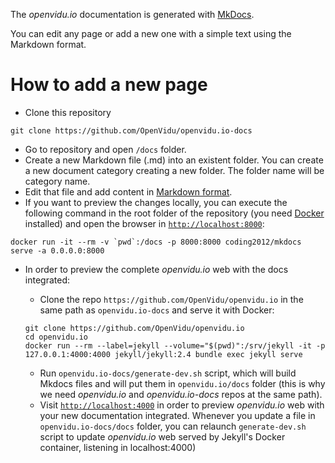 The _openvidu.io_ documentation is generated with [MkDocs](http://www.mkdocs.org). 

You can edit any page or add a new one with a simple text using the Markdown format.

# How to add a new page

- Clone this repository
```
git clone https://github.com/OpenVidu/openvidu.io-docs
```
- Go to repository and open `/docs` folder.
- Create a new Markdown file (.md) into an existent folder. You can create a new document category creating a new folder. The folder name will be category name.
- Edit that file and add content in [Markdown format](https://github.com/adam-p/markdown-here/wiki/Markdown-Cheatsheet).
- If you want to preview the changes locally, you can execute the following command in the root folder of the repository (you need [Docker](https://store.docker.com/search?type=edition&offering=community) installed) and open the browser in [`http://localhost:8000`](http://localhost:8000):

```
docker run -it --rm -v `pwd`:/docs -p 8000:8000 coding2012/mkdocs serve -a 0.0.0.0:8000
```

- In order to preview the complete _openvidu.io_ web with the docs integrated:
	- Clone the repo `https://github.com/OpenVidu/openvidu.io` in the same path as `openvidu.io-docs` and serve it with Docker:
	```
	git clone https://github.com/OpenVidu/openvidu.io
	cd openvidu.io
	docker run --rm --label=jekyll --volume="$(pwd)":/srv/jekyll -it -p 127.0.0.1:4000:4000 jekyll/jekyll:2.4 bundle exec jekyll serve
	```
	
	- Run `openvidu.io-docs/generate-dev.sh` script, which will build Mkdocs files and will put them in `openvidu.io/docs` folder (this is why we need _openvidu.io_ and _openvidu.io-docs_ repos at the same path).
	- Visit [`http://localhost:4000`](http://localhost:4000) in order to preview _openvidu.io_ web with your new documentation integrated. Whenever you update a file in `openvidu.io-docs/docs` folder, you can relaunch `generate-dev.sh` script to update _openvidu.io_ web served by Jekyll's Docker container, listening in localhost:4000)

